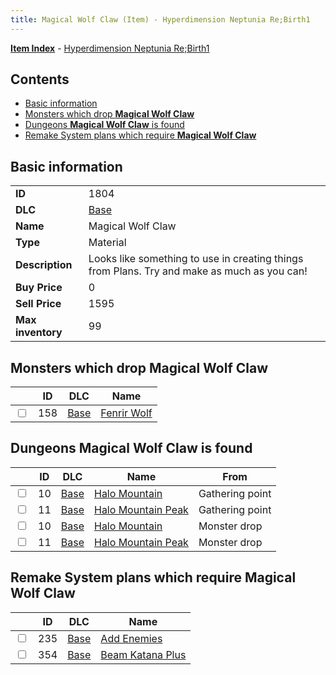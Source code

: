 ```yaml
---
title: Magical Wolf Claw (Item) - Hyperdimension Neptunia Re;Birth1
---
```


[**Item Index**](/neptunia/rb1/item/index.html) - [Hyperdimension Neptunia Re;Birth1](/neptunia/rb1)

## Contents

- [Basic information](#basic-information)
- [Monsters which drop **Magical Wolf Claw**](#monsters-which-drop-magical-wolf-claw)
- [Dungeons **Magical Wolf Claw** is found](#dungeons-magical-wolf-claw-is-found)
- [Remake System plans which require **Magical Wolf Claw**](#remake-system-plans-which-require-magical-wolf-claw)

## Basic information

|   |   |
| -- | -- |
| **ID** | 1804 |
| **DLC** | [Base](/neptunia/rb1/dlc/1-base.html) |
| **Name** | Magical Wolf Claw |
| **Type** | Material |
| **Description** | Looks like something to use in creating things from Plans. Try and make as much as you can! |
| **Buy Price** | 0 |
| **Sell Price** | 1595 |
| **Max inventory** | 99 |


## Monsters which drop **Magical Wolf Claw**

|    | ID | DLC | Name |
| -- | -- | --- | ---- |
| <input type="checkbox" id="rb1-monster-1-158" class="trackbox" /> | 158 | [Base](/neptunia/rb1/dlc/1-base.html) | [Fenrir Wolf](/neptunia/rb1/monster/1-158-fenrir-wolf.html) |


## Dungeons **Magical Wolf Claw** is found

|    | ID | DLC | Name | From |
| -- | -- | --- | ---- | ---- |
| <input type="checkbox" id="rb1-dungeon-1-10" class="trackbox" /> | 10 | [Base](/neptunia/rb1/dlc/1-base.html) | [Halo Mountain](/neptunia/rb1/dungeon/1-10-halo-mountain.html) | Gathering point |
| <input type="checkbox" id="rb1-dungeon-1-11" class="trackbox" /> | 11 | [Base](/neptunia/rb1/dlc/1-base.html) | [Halo Mountain Peak](/neptunia/rb1/dungeon/1-11-halo-mountain-peak.html) | Gathering point |
| <input type="checkbox" id="rb1-dungeon-1-10" class="trackbox" /> | 10 | [Base](/neptunia/rb1/dlc/1-base.html) | [Halo Mountain](/neptunia/rb1/dungeon/1-10-halo-mountain.html) | Monster drop |
| <input type="checkbox" id="rb1-dungeon-1-11" class="trackbox" /> | 11 | [Base](/neptunia/rb1/dlc/1-base.html) | [Halo Mountain Peak](/neptunia/rb1/dungeon/1-11-halo-mountain-peak.html) | Monster drop |


## Remake System plans which require **Magical Wolf Claw**

|    | ID | DLC | Name |
| -- | -- | --- | ---- |
| <input type="checkbox" id="rb1-quest-1-235" class="trackbox" /> | 235 | [Base](/neptunia/rb1/dlc/1-base.html) | [Add Enemies](/neptunia/rb1/quest/1-235-add-enemies.html) |
| <input type="checkbox" id="rb1-quest-1-354" class="trackbox" /> | 354 | [Base](/neptunia/rb1/dlc/1-base.html) | [Beam Katana Plus](/neptunia/rb1/quest/1-354-beam-katana-plus.html) |
